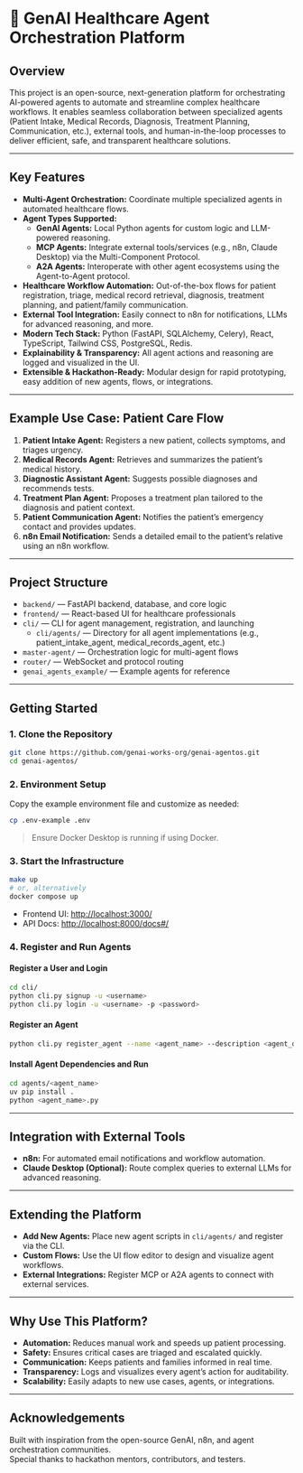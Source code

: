 # 🏥 GenAI Healthcare Agent Orchestration Platform

## Overview

This project is an open-source, next-generation platform for orchestrating AI-powered agents to automate and streamline complex healthcare workflows. It enables seamless collaboration between specialized agents (Patient Intake, Medical Records, Diagnosis, Treatment Planning, Communication, etc.), external tools, and human-in-the-loop processes to deliver efficient, safe, and transparent healthcare solutions.

---

## Key Features

- **Multi-Agent Orchestration:** Coordinate multiple specialized agents in automated healthcare flows.
- **Agent Types Supported:**
  - **GenAI Agents:** Local Python agents for custom logic and LLM-powered reasoning.
  - **MCP Agents:** Integrate external tools/services (e.g., n8n, Claude Desktop) via the Multi-Component Protocol.
  - **A2A Agents:** Interoperate with other agent ecosystems using the Agent-to-Agent protocol.
- **Healthcare Workflow Automation:** Out-of-the-box flows for patient registration, triage, medical record retrieval, diagnosis, treatment planning, and patient/family communication.
- **External Tool Integration:** Easily connect to n8n for notifications, LLMs for advanced reasoning, and more.
- **Modern Tech Stack:** Python (FastAPI, SQLAlchemy, Celery), React, TypeScript, Tailwind CSS, PostgreSQL, Redis.
- **Explainability & Transparency:** All agent actions and reasoning are logged and visualized in the UI.
- **Extensible & Hackathon-Ready:** Modular design for rapid prototyping, easy addition of new agents, flows, or integrations.

---

## Example Use Case: Patient Care Flow

1. **Patient Intake Agent:** Registers a new patient, collects symptoms, and triages urgency.
2. **Medical Records Agent:** Retrieves and summarizes the patient’s medical history.
3. **Diagnostic Assistant Agent:** Suggests possible diagnoses and recommends tests.
4. **Treatment Plan Agent:** Proposes a treatment plan tailored to the diagnosis and patient context.
5. **Patient Communication Agent:** Notifies the patient’s emergency contact and provides updates.
6. **n8n Email Notification:** Sends a detailed email to the patient’s relative using an n8n workflow.

---

## Project Structure

- `backend/` — FastAPI backend, database, and core logic
- `frontend/` — React-based UI for healthcare professionals
- `cli/` — CLI for agent management, registration, and launching
  - `cli/agents/` — Directory for all agent implementations (e.g., patient_intake_agent, medical_records_agent, etc.)
- `master-agent/` — Orchestration logic for multi-agent flows
- `router/` — WebSocket and protocol routing
- `genai_agents_example/` — Example agents for reference

---

## Getting Started

### 1. Clone the Repository

```sh
git clone https://github.com/genai-works-org/genai-agentos.git
cd genai-agentos/
```

### 2. Environment Setup

Copy the example environment file and customize as needed:

```sh
cp .env-example .env
```

> Ensure Docker Desktop is running if using Docker.

### 3. Start the Infrastructure

```sh
make up
# or, alternatively
docker compose up
```

- Frontend UI: [http://localhost:3000/](http://localhost:3000/)
- API Docs: [http://localhost:8000/docs#/](http://localhost:8000/docs#/)

### 4. Register and Run Agents

#### Register a User and Login

```sh
cd cli/
python cli.py signup -u <username>
python cli.py login -u <username> -p <password>
```

#### Register an Agent

```sh
python cli.py register_agent --name <agent_name> --description <agent_description>
```

#### Install Agent Dependencies and Run

```sh
cd agents/<agent_name>
uv pip install .
python <agent_name>.py
```

---

## Integration with External Tools

- **n8n:** For automated email notifications and workflow automation.
- **Claude Desktop (Optional):** Route complex queries to external LLMs for advanced reasoning.

---

## Extending the Platform

- **Add New Agents:** Place new agent scripts in `cli/agents/` and register via the CLI.
- **Custom Flows:** Use the UI flow editor to design and visualize agent workflows.
- **External Integrations:** Register MCP or A2A agents to connect with external services.

---

## Why Use This Platform?

- **Automation:** Reduces manual work and speeds up patient processing.
- **Safety:** Ensures critical cases are triaged and escalated quickly.
- **Communication:** Keeps patients and families informed in real time.
- **Transparency:** Logs and visualizes every agent’s action for auditability.
- **Scalability:** Easily adapts to new use cases, agents, or integrations.

---

## Acknowledgements

Built with inspiration from the open-source GenAI, n8n, and agent orchestration communities.  
Special thanks to hackathon mentors, contributors, and testers.
